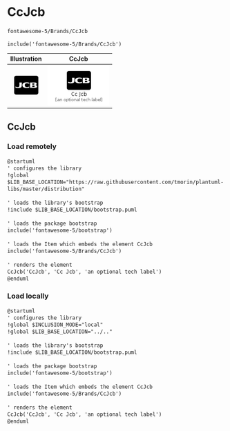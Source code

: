 # CcJcb


```text
fontawesome-5/Brands/CcJcb
```

```text
include('fontawesome-5/Brands/CcJcb')
```



| Illustration | CcJcb |
| :---: | :---: |
| ![illustration for Illustration](../../fontawesome-5/Brands/CcJcb.png) | ![illustration for CcJcb](../../fontawesome-5/Brands/CcJcb.Local.png) |




## CcJcb

### Load remotely
```plantuml
@startuml
' configures the library
!global $LIB_BASE_LOCATION="https://raw.githubusercontent.com/tmorin/plantuml-libs/master/distribution"

' loads the library's bootstrap
!include $LIB_BASE_LOCATION/bootstrap.puml

' loads the package bootstrap
include('fontawesome-5/bootstrap')

' loads the Item which embeds the element CcJcb
include('fontawesome-5/Brands/CcJcb')

' renders the element
CcJcb('CcJcb', 'Cc Jcb', 'an optional tech label')
@enduml
```

### Load locally
```plantuml
@startuml
' configures the library
!global $INCLUSION_MODE="local"
!global $LIB_BASE_LOCATION="../.."

' loads the library's bootstrap
!include $LIB_BASE_LOCATION/bootstrap.puml

' loads the package bootstrap
include('fontawesome-5/bootstrap')

' loads the Item which embeds the element CcJcb
include('fontawesome-5/Brands/CcJcb')

' renders the element
CcJcb('CcJcb', 'Cc Jcb', 'an optional tech label')
@enduml
```

